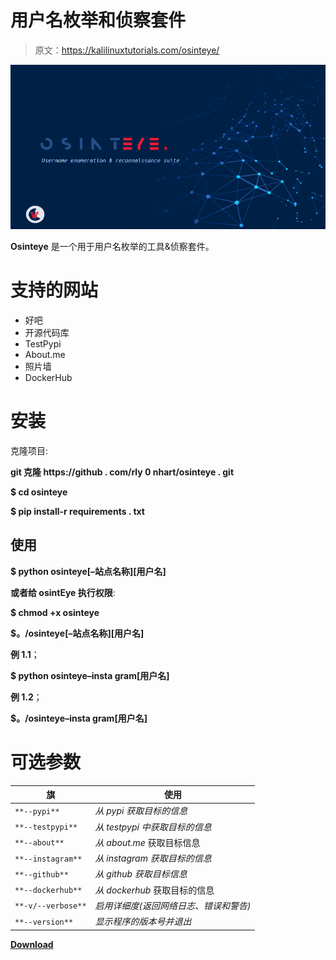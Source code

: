 # 用户名枚举和侦察套件

> 原文：<https://kalilinuxtutorials.com/osinteye/>

[![](img//0e73b0d077f754debedc713477bb112a.png)](https://blogger.googleusercontent.com/img/b/R29vZ2xl/AVvXsEj_Q5Y9TEVccbucoU98h_QM0voyqEp9wjdr-ppuVWHPsi7S5EWLR0knQCtG34rQMJbQngVAX5yJ6AiC4XGJOpcSRvFa2vn6W8jEt5fNgsnE8wrbqTEPD4qjfq41ONZIBtKPmDf7aJhPNmqJI6_DVhG_zUdkGQ8f_MMEY5-H1sfW7nu1YOGCg7cmmY0w/s728/eb99c602-c172-4602-85b9-5ec21f754daa.png)

**Osinteye** 是一个用于用户名枚举的工具&侦察套件。

# 支持的网站

*   好吧
*   开源代码库
*   TestPypi
*   About.me
*   照片墙
*   DockerHub

# 安装

克隆项目:

**git 克隆 https://github . com/rly 0 nhart/osinteye . git**

**$ cd osinteye**

**$ pip install-r requirements . txt**

## 使用

**$ python osinteye[–站点名称][用户名]**

**或者给 osintEye 执行权限**:

**$ chmod +x osinteye**

**$。/osinteye[–站点名称][用户名]**

**例 1.1**；

**$ python osinteye–insta gram[用户名]**

**例 1.2**；

**$。/osinteye–insta gram[用户名]**

# 可选参数

| 旗 | 使用 |
| --- | --- |
| `**--pypi**` | *从 pypi 获取目标的信息* |
| `**--testpypi**` | *从 testpypi 中获取目标的信息* |
| `**--about**` | *从 about.me* 获取目标信息 |
| `**--instagram**` | *从 instagram 获取目标的信息* |
| `**--github**` | *从 github 获取目标信息* |
| `**--dockerhub**` | *从 dockerhub* 获取目标的信息 |
| `**-v/--verbose**` | *启用详细度(返回网络日志、错误和警告)* |
| `**--version**` | *显示程序的版本号并退出* |

[**Download**](https://github.com/rly0nheart/osinteye)